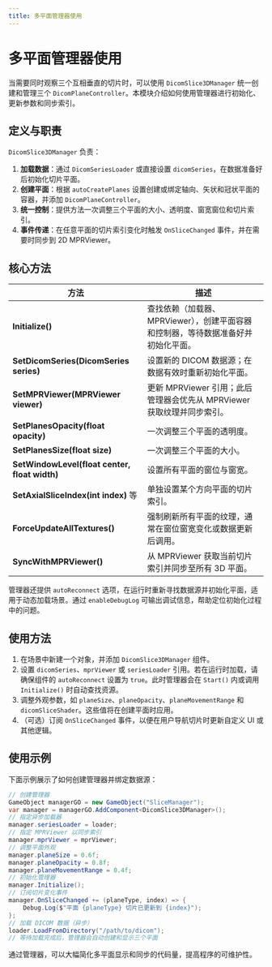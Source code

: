 ```yaml
---
title: 多平面管理器使用
---
```


# 多平面管理器使用

当需要同时观察三个互相垂直的切片时，可以使用 `DicomSlice3DManager` 统一创建和管理三个 `DicomPlaneController`。本模块介绍如何使用管理器进行初始化、更新参数和同步索引。

## 定义与职责

`DicomSlice3DManager` 负责：

1. **加载数据**：通过 `DicomSeriesLoader` 或直接设置 `dicomSeries`，在数据准备好后初始化切片平面。
2. **创建平面**：根据 `autoCreatePlanes` 设置创建或绑定轴向、矢状和冠状平面的容器，并添加 `DicomPlaneController`。
3. **统一控制**：提供方法一次调整三个平面的大小、透明度、窗宽窗位和切片索引。
4. **事件传递**：在任意平面的切片索引变化时触发 `OnSliceChanged` 事件，并在需要时同步到 2D MPRViewer。

## 核心方法

| 方法 | 描述 |
|----|----|
| **Initialize()** | 查找依赖（加载器、MPRViewer），创建平面容器和控制器，等待数据准备好并初始化平面。 |
| **SetDicomSeries(DicomSeries series)** | 设置新的 DICOM 数据源；在数据有效时重新初始化平面。 |
| **SetMPRViewer(MPRViewer viewer)** | 更新 MPRViewer 引用；此后管理器会优先从 MPRViewer 获取纹理并同步索引。 |
| **SetPlanesOpacity(float opacity)** | 一次调整三个平面的透明度。 |
| **SetPlanesSize(float size)** | 一次调整三个平面的大小。 |
| **SetWindowLevel(float center, float width)** | 设置所有平面的窗位与窗宽。 |
| **SetAxialSliceIndex(int index)** 等 | 单独设置某个方向平面的切片索引。 |
| **ForceUpdateAllTextures()** | 强制刷新所有平面的纹理，通常在窗位窗宽变化或数据更新后调用。 |
| **SyncWithMPRViewer()** | 从 MPRViewer 获取当前切片索引并同步至所有 3D 平面。 |

管理器还提供 `autoReconnect` 选项，在运行时重新寻找数据源并初始化平面，适用于动态加载场景。通过 `enableDebugLog` 可输出调试信息，帮助定位初始化过程中的问题。

## 使用方法

1. 在场景中新建一个对象，并添加 `DicomSlice3DManager` 组件。
2. 设置 `dicomSeries`、`mprViewer` 或 `seriesLoader` 引用。若在运行时加载，请确保组件的 `autoReconnect` 设置为 `true`。此时管理器会在 `Start()` 内或调用 `Initialize()` 时自动查找资源。
3. 调整外观参数，如 `planeSize`、`planeOpacity`、`planeMovementRange` 和 `dicomSliceShader`。这些值将在创建平面时应用。
4. （可选）订阅 `OnSliceChanged` 事件，以便在用户导航切片时更新自定义 UI 或其他逻辑。

## 使用示例

下面示例展示了如何创建管理器并绑定数据源：

```csharp
// 创建管理器
GameObject managerGO = new GameObject("SliceManager");
var manager = managerGO.AddComponent<DicomSlice3DManager>();
// 指定异步加载器
manager.seriesLoader = loader;
// 指定 MPRViewer 以同步索引
manager.mprViewer = mprViewer;
// 调整平面外观
manager.planeSize = 0.6f;
manager.planeOpacity = 0.8f;
manager.planeMovementRange = 0.4f;
// 初始化管理器
manager.Initialize();
// 订阅切片变化事件
manager.OnSliceChanged += (planeType, index) => {
    Debug.Log($"平面 {planeType} 切片已更新到 {index}");
};
// 加载 DICOM 数据（异步）
loader.LoadFromDirectory("/path/to/dicom");
// 等待加载完成后，管理器会自动创建和显示三个平面
```

通过管理器，可以大幅简化多平面显示和同步的代码量，提高程序的可维护性。
